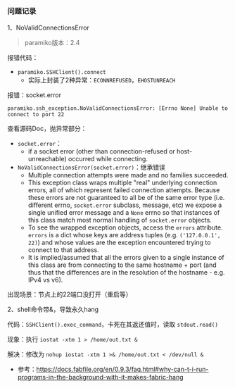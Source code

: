 





### 问题记录

1、NoValidConnectionsError

> paramiko版本：2.4

报错代码：

- `paramiko.SSHClient().connect`
  - 实际上封装了2种异常：`ECONNREFUSED`，`EHOSTUNREACH`

报错：socket.error

```
paramiko.ssh_exception.NoValidConnectionsError: [Errno None] Unable to connect to port 22 
```

查看源码Doc，抛异常部分：

- `socket.error`：
  - if a socket error (other than connection-refused or host-unreachable) occurred while connecting.
- `NoValidConnectionsError(socket.error)`：继承错误
  - Multiple connection attempts were made and no families succeeded.
  - This exception class wraps multiple "real" underlying connection errors, all of which represent failed connection attempts. Because these errors are not guaranteed to all be of the same error type (i.e. different errno, `socket.error` subclass, message, etc) we expose a single unified error message and a ``None`` errno so that instances of this class match most normal handling of `socket.error` objects.
  - To see the wrapped exception objects, access the ``errors`` attribute. ``errors`` is a dict whose keys are address tuples (e.g. ``('127.0.0.1', 22)``) and whose values are the exception encountered trying to connect to that address.
  - It is implied/assumed that all the errors given to a single instance of this class are from connecting to the same hostname + port (and thus that the differences are in the resolution of the hostname - e.g. IPv4 vs v6).

出现场景：节点上的22端口没打开（重启等）

2、shell命令带&，导致永久hang

代码：`SSHClient().exec_command`，卡死在其返还值时，读取 `stdout.read()`

现象：执行 `iostat -xtm 1 > /home/out.txt &`

解决：修改为 `nohup iostat -xtm 1 >& /home/out.txt < /dev/null &`

- 参考：https://docs.fabfile.org/en/0.9.3/faq.html#why-can-t-i-run-programs-in-the-background-with-it-makes-fabric-hang



